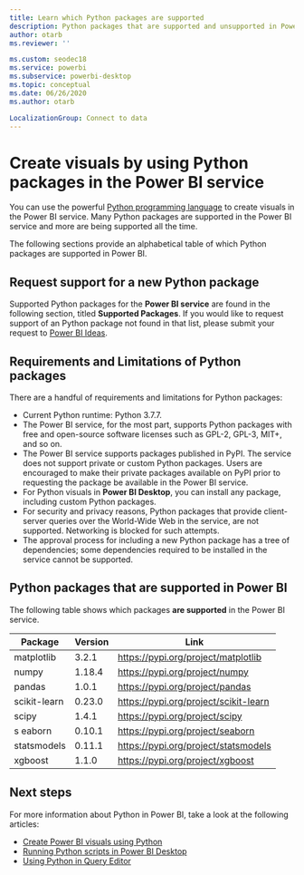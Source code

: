 ```yaml
---
title: Learn which Python packages are supported
description: Python packages that are supported and unsupported in Power BI
author: otarb
ms.reviewer: ''

ms.custom: seodec18
ms.service: powerbi
ms.subservice: powerbi-desktop
ms.topic: conceptual
ms.date: 06/26/2020
ms.author: otarb

LocalizationGroup: Connect to data
---
```

# Create visuals by using Python packages in the Power BI service
You can use the powerful [Python programming language](https://www.python.org/) to create visuals in the Power BI service. Many Python packages are supported in the Power BI service and more are being supported all the time.

The following sections provide an alphabetical table of which Python packages are supported in Power BI. 

## Request support for a new Python package
Supported Python packages for the **Power BI service** are found in the following section, titled **Supported Packages**. If you would like to request support of an Python package not found in that list, please submit your request to [Power BI Ideas](https://ideas.powerbi.com).

## Requirements and Limitations of Python packages
There are a handful of requirements and limitations for Python packages:

* Current Python runtime: Python 3.7.7.
* The Power BI service, for the most part, supports Python packages with free and open-source software licenses such as GPL-2, GPL-3, MIT+, and so on.
* The Power BI service supports packages published in PyPI. The service does not support private or custom Python packages. Users are encouraged to make their private packages available on PyPI prior to requesting the package be available in the Power BI service.
* For Python visuals in **Power BI Desktop**, you can install any package, including custom Python packages.
* For security and privacy reasons, Python packages that provide client-server queries over the World-Wide Web in the service, are not supported. Networking is blocked for such attempts.
* The approval process for including a new Python package has a tree of dependencies; some dependencies required to be installed in the service cannot be supported.

## Python packages that are supported in Power BI
The following table shows which packages **are supported** in the Power BI service.


|        Package        |   Version   |                                   Link                                   |
|-----------------------|-------------|--------------------------------------------------------------------------|
|matplotlib|3.2.1|https://pypi.org/project/matplotlib|
|numpy|1.18.4|https://pypi.org/project/numpy|
|pandas|1.0.1|https://pypi.org/project/pandas|
|scikit-learn|0.23.0|https://pypi.org/project/scikit-learn|
|scipy|1.4.1|https://pypi.org/project/scipy|
|s  eaborn|0.10.1|https://pypi.org/project/seaborn|
|statsmodels|0.11.1|https://pypi.org/project/statsmodels|
|xgboost|1.1.0|https://pypi.org/project/xgboost|

## Next steps
For more information about Python in Power BI, take a look at the following articles:

* [Create Power BI visuals using Python](desktop-python-visuals.md)
* [Running Python scripts in Power BI Desktop](desktop-python-scripts.md)
* [Using Python in Query Editor](desktop-python-in-query-editor.md)
